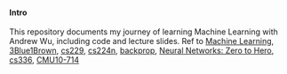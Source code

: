 #### Intro
This repository documents my journey of learning Machine Learning with Andrew Wu, including code and lecture slides. Ref to [Machine Learning](https://www.bilibili.com/video/BV1owrpYKEtP/?spm_id_from=333.337.search-card.all.click), [3Blue1Brown](https://www.bilibili.com/list/88461692/?sid=1528929&spm_id_from=333.1387.0.0&oid=15532370&bvid=BV1bx411M7Zx), [cs229](https://www.bilibili.com/video/BV1JE411w7Ub?vd_source=d27edf7fea5c8e8fca74c6f9bc5b67ea&spm_id_from=333.788.videopod.episodes&p=16), [cs224n](https://www.bilibili.com/video/BV1hx4y1V7ed?spm_id_from=333.788.videopod.sections&vd_source=d27edf7fea5c8e8fca74c6f9bc5b67ea), [backprop](https://github.com/maziarraissi/backprop), [Neural Networks: Zero to Hero](https://karpathy.ai/zero-to-hero.html), [cs336](https://stanford-cs336.github.io/spring2025/index.html), [CMU10-714](https://github.com/PKUFlyingPig/CMU10-714)
